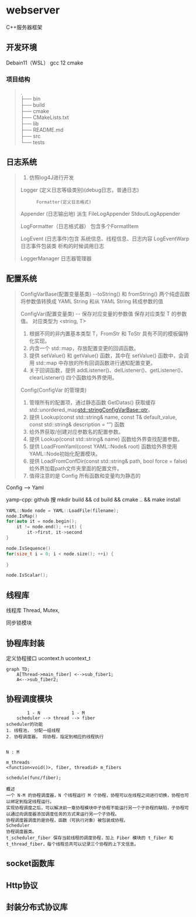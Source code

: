 # webserver
C++服务器框架

## 开发环境
Debain11（WSL）
gcc 12
cmake

### 项目结构
>.<br>
>├── bin<br>
>├── build<br>
>├── cmake<br>
>├── CMakeLists.txt<br>
>├── lib<br>
>├── README.md<br>
>├── src<br>
>└── tests<br>
## 日志系统
>1. 仿照log4J进行开发
>
>   Logger (定义日志等级类别)(debug日志，普通日志)
>
>           Formatter(定义日志格式)
>
>   Appender (日志输出地)  派生 FileLogAppender StdoutLogAppender
>   
>   
>   
>   LogFormatter（日志格式器） 包含多个FormatItem
>   
>   LogEvent (日志事件)包含 系统信息、线程信息、日志内容
>   LogEventWarp 日志事件包装类  析构的时候调用日志
>
>   LoggerManager 日志器管理器
>   

## 配置系统
>   ConfigVarBase(配置变量基类) 
>        --toString() 和 fromString() 两个纯虚函数将参数值转换成 YAML String 和从 YAML String 转成参数的值
>
>   ConfigVar(配置变量类) -- 保存对应变量的参数值 保存对应类型 T 的参数值。 对应类型为 <string, T>
>1. 根据不同的非内置基本类型 T，FromStr 和 ToStr 具有不同的模板偏特化实现。
>2. 内含一个 std::map，存放配置变更的回调函数。
>3. 提供 setValue() 和 getValue() 函数，其中在 setValue() 函数中，会调用 std::map 中存放的所有回调函数进行通知配置变更。
>4. 关于回调函数，提供 addListener()、delListener()、getListener()、clearListener() 四个函数给外界使用。
>
>
>
>   Config(ConfigVar 的管理类)
>1. 管理所有的配置项，通过静态函数 GetDatas() 获取缓存std::unordered_map<std::stringConfigVarBase::ptr>。
>2. 提供 Lookup(const std::string& name, const T& default_value, const std::string& description = “”) 函数
>3. 给外界获取/创建对应参数名的配置参数。
>4. 提供 Lookup(const std::string& name) 函数给外界查找配置参数。
>5. 提供 LoadFromYaml(const YAML::Node& root) 函数给外界使用YAML::Node初始化配置模块。
>6. 提供 LoadFromConfDir(const std::string& path, bool force = false) 给外界加载path文件夹里面的配置文件。
>7. 值得注意的是 Config 所有函数和变量均为静态的

Config --> Yaml

yamp-cpp: github 搜
mkdir build && cd build && cmake .. && make install

```cpp
YAML::Node node = YAML::LoadFile(filename);
node.IsMap()
for(auto it = node.begin();
    it != node.end(); ++it) {
        it->first, it->second
}

node.IsSequence()
for(size_t i = 0; i < node.size(); ++i) {
    
}

node.IsScalar();
```

## 线程库
线程库
Thread, Mutex, 

同步锁模块

## 协程库封装
定义协程接口
ucontext.h   ucontext_t

```mermaid
graph TD;
    A[Thread->main_fiber] <-->sub_fiber1;
    A<-->sub_fiber2;
```

## 协程调度模块
```
        1 - N            1 - M
    scheduler --> thread --> fiber
scheduler的功能
1. 线程池， 分配一组线程
2. 协程调度器， 将协程，指定到相应的线程执行


N : M

m_threads
<function<void()>, fiber, threadid> m_fibers

schedule(func/fiber);

概述
一个 N-M 的协程调度器，N 个线程运行 M 个协程，协程可以在线程之间进行切换，协程也可以绑定到指定线程运行。
实现协程调度之后，可以解决前一章协程模块中子协程不能运行另一个子协程的缺陷，子协程可以通过向调度器添加调度任务的方式来运行另一个子协程。
协程调度器调度的是协程，函数（可执行对象）被包装成协程。
Scheduler
协程调度器类。
t_scheduler_fiber 保存当前线程的调度协程，加上 Fiber 模块的 t_fiber 和 t_thread_fiber，每个线程总共可以记录三个协程的上下文信息。

```

## socket函数库

## Http协议

## 封装分布式协议库